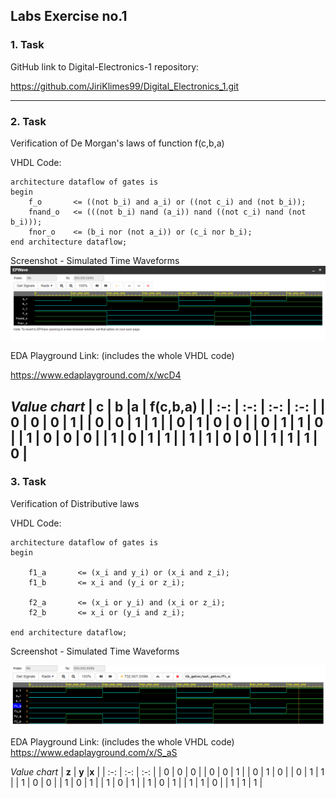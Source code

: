 ## Labs Exercise no.1


### 1. Task
GitHub link to Digital-Electronics-1 repository:

https://github.com/JiriKlimes99/Digital_Electronics_1.git

--------------------------------------

### 2. Task
Verification of De Morgan's laws of function f(c,b,a)

VHDL Code:

    architecture dataflow of gates is
    begin
        f_o       <= ((not b_i) and a_i) or ((not c_i) and (not b_i));
        fnand_o   <= (((not b_i) nand (a_i)) nand ((not c_i) nand (not b_i)));
        fnor_o    <= (b_i nor (not a_i)) or (c_i nor b_i);
    end architecture dataflow;


Screenshot - Simulated Time Waveforms
![Alt text](https://github.com/JiriKlimes99/Digital_Electronics_1/blob/main/Labs/01-gates/Time%20Waveforms%20Screenshot.PNG?raw=true "Optional Title")


EDA Playground Link:
(includes the whole VHDL code)

https://www.edaplayground.com/x/wcD4


_Value chart_
| **c** | **b** |**a** | **f(c,b,a)** |
| :-: | :-: | :-: | :-: |
| 0 | 0 | 0 | 1 |
| 0 | 0 | 1 | 1 |
| 0 | 1 | 0 | 0 |
| 0 | 1 | 1 | 0 |
| 1 | 0 | 0 | 0 |
| 1 | 0 | 1 | 1 |
| 1 | 1 | 0 | 0 |
| 1 | 1 | 1 | 0 |
--------------------------------------

### 3. Task
Verification of Distributive laws

VHDL Code:

    architecture dataflow of gates is
    begin
    
        f1_a       <= (x_i and y_i) or (x_i and z_i);
        f1_b       <= x_i and (y_i or z_i);
       
        f2_a       <= (x_i or y_i) and (x_i or z_i);
        f2_b       <= x_i or (y_i and z_i);

    end architecture dataflow;


Screenshot - Simulated Time Waveforms


![Alt text](https://github.com/JiriKlimes99/Digital_Electronics_1/blob/main/Labs/01-gates/Task%203%20-%20Time%20Waveforms%20Screenshot%20.PNG?raw=true "Optional Title")


EDA Playground Link:
(includes the whole VHDL code)
https://www.edaplayground.com/x/S_aS


_Value chart_
| **z** | **y** |**x** |
| :-: | :-: | :-: |
| 0 | 0 | 0 |
| 0 | 0 | 1 |
| 0 | 1 | 0 |
| 0 | 1 | 1 |
| 1 | 0 | 0 |
| 1 | 0 | 1 |
| 1 | 0 | 1 |
| 1 | 0 | 1 |
| 1 | 1 | 0 | 
| 1 | 1 | 1 |
